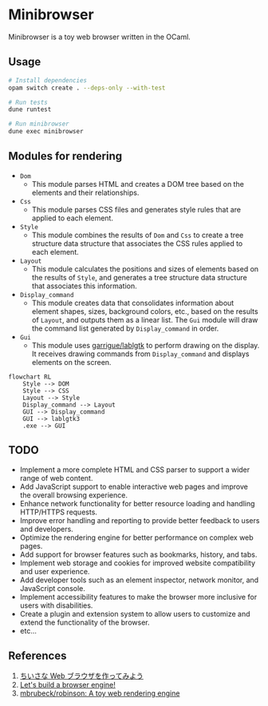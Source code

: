 # Minibrowser

Minibrowser is a toy web browser written in the OCaml.

## Usage

```bash
# Install dependencies
opam switch create . --deps-only --with-test

# Run tests
dune runtest

# Run minibrowser
dune exec minibrowser
```

## Modules for rendering

- `Dom`
  - This module parses HTML and creates a DOM tree based on the elements and
    their relationships.
- `Css`
  - This module parses CSS files and generates style rules that are applied to
    each element.
- `Style`
  - This module combines the results of `Dom` and `Css` to create a tree
    structure data structure that associates the CSS rules applied to each
    element.
- `Layout`
  - This module calculates the positions and sizes of elements based on the
    results of `Style`, and generates a tree structure data structure that
    associates this information.
- `Display_command`
  - This module creates data that consolidates information about element shapes,
    sizes, background colors, etc., based on the results of `Layout`, and
    outputs them as a linear list. The `Gui` module will draw the command list
    generated by `Display_command` in order.
- `Gui`
  - This module uses [garrigue/lablgtk](https://github.com/garrigue/lablgtk) to
    perform drawing on the display. It receives drawing commands from
    `Display_command` and displays elements on the screen.

```mermaid
flowchart RL
    Style --> DOM
    Style --> CSS
    Layout --> Style
    Display_command --> Layout
    GUI --> Display_command
    GUI --> lablgtk3
    .exe --> GUI
```

## TODO

- Implement a more complete HTML and CSS parser to support a wider range of web
  content.
- Add JavaScript support to enable interactive web pages and improve the overall
  browsing experience.
- Enhance network functionality for better resource loading and handling
  HTTP/HTTPS requests.
- Improve error handling and reporting to provide better feedback to users and
  developers.
- Optimize the rendering engine for better performance on complex web pages.
- Add support for browser features such as bookmarks, history, and tabs.
- Implement web storage and cookies for improved website compatibility and user
  experience.
- Add developer tools such as an element inspector, network monitor, and
  JavaScript console.
- Implement accessibility features to make the browser more inclusive for users
  with disabilities.
- Create a plugin and extension system to allow users to customize and extend
  the functionality of the browser.
- etc...

## References

1. [ちいさな Web ブラウザを作ってみよう](https://browserbook.shift-js.info/)
2. [Let's build a browser engine!](https://limpet.net/mbrubeck/2014/08/08/toy-layout-engine-1.html)
3. [mbrubeck/robinson: A toy web rendering engine](https://github.com/mbrubeck/robinson)
